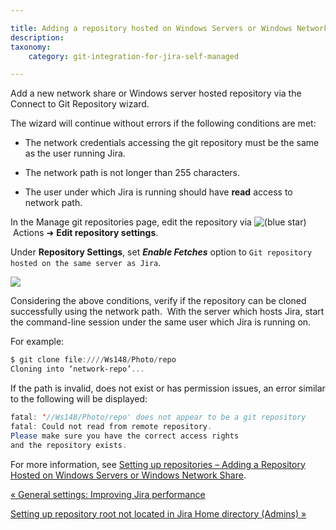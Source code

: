 ```yaml
---

title: Adding a repository hosted on Windows Servers or Windows Network Share (Admins)
description:
taxonomy:
    category: git-integration-for-jira-self-managed

---
```

Add a new network share or Windows server hosted repository via the Connect to Git Repository wizard.

The wizard will continue without errors if the following conditions are met:

*   The network credentials accessing the git repository must be the same as the user running Jira.

*   The network path is not longer than 255 characters.

*   The user under which Jira is running should have **read** access to network path.


In the Manage git repositories page, edit the repository via ![(blue star)](/wiki/s/-1639011364/6452/8b4898d3c114827e64ec143b4fa79bb76a6cfa5b/_/images/icons/emoticons/star_blue.png) Actions ➜ **Edit repository settings**.

Under **Repository Settings**, set _**Enable Fetches**_ option to `Git repository hosted on the same server as Jira`.

![](https://bigbrassband.atlassian.net/wiki/download/thumbnails/1930396287/gitserver-edit-repocfg-fetches-sel2.png?version=1&modificationDate=1630642787827&cacheVersion=1&api=v2&width=442&height=81)

Considering the above conditions, verify if the repository can be cloned successfully using the network path.  With the server which hosts Jira, start the command-line session under the same user which Jira is running on.

For example:

```powershell
$ git clone file:////Ws148/Photo/repo
Cloning into ‘network-repo’...
```


If the path is invalid, does not exist or has permission issues, an error similar to the following will be displayed:

```java
fatal: '//Ws148/Photo/repo' does not appear to be a git repository
fatal: Could not read from remote repository.
Please make sure you have the correct access rights
and the repository exists.
```


For more information, see [Setting up repositories – Adding a Repository Hosted on Windows Servers or Windows Network Share](/wiki/spaces/GIJDC/pages/1930397287/Adding+a+repository+hosted+on+Windows+Server+or+Windows+Network+share).

[« General settings: Improving Jira performance](/wiki/spaces/GIJDC/pages/1930396229/General+settings%3A+Improving+Jira+performance)

[Setting up repository root not located in Jira Home directory (Admins) »](/wiki/spaces/GIJDC/pages/1930396317)

